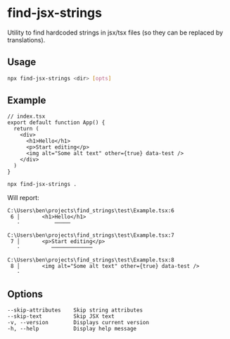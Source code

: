 # find-jsx-strings

Utility to find hardcoded strings in jsx/tsx files (so they can be replaced by translations).

## Usage

```sh
npx find-jsx-strings <dir> [opts]
```

## Example

```tsx
// index.tsx
export default function App() {
  return (
    <div>
      <h1>Hello</h1>
      <p>Start editing</p>
      <img alt="Some alt text" other={true} data-test />
    </div>
  )
}
```

```sh
npx find-jsx-strings .
```

Will report:

```
C:\Users\ben\projects\find_strings\test\Example.tsx:6
 6 │       <h1>Hello</h1>
   ·           ─────

C:\Users\ben\projects\find_strings\test\Example.tsx:7
 7 │       <p>Start editing</p>
   ·          ─────────────

C:\Users\ben\projects\find_strings\test\Example.tsx:8
 8 │       <img alt="Some alt text" other={true} data-test />
   ·
```

## Options

```
--skip-attributes    Skip string attributes
--skip-text          Skip JSX text
-v, --version        Displays current version
-h, --help           Display help message
```

